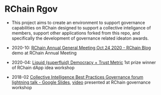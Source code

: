 # RChain Rgov
 - This project aims to create an environment to support governance capabilities on RChain designed to support a collective inteligance of members, support other applications forked from this repo, and specifically the development of governance related ideaton awards.

 - 2020-10: [RChain Annual General Meeting Oct 24 2020 \- RChain Blog](https://blog.rchain.coop/2020/10/27/rchain-annual-general-meeting-oct24-2020/) demo at RChain Annual Meeting

 - 2020-04: [Liquid (superfluid) Democracy + Trust Metric](https://docs.google.com/document/d/14JJPWtrFxkxzHa1NAmwzhTmeQO1vJtKDOJgBB_MPyfY/edit) 1st prize winner of RChain dApp idea workshop

 - 2018-02 [Collective Intelligence Best Practices Governance forum lightning talk \- Google Slides](https://docs.google.com/presentation/d/1qFK10rFcCiBO72aeSFIfII0e1TeIXDKgZqwVlP-wREk/edit?pli=1#slide=id.p), [video](https://youtu.be/Mmkae9E93tk?t=6422) presented at RChain governance workshop
